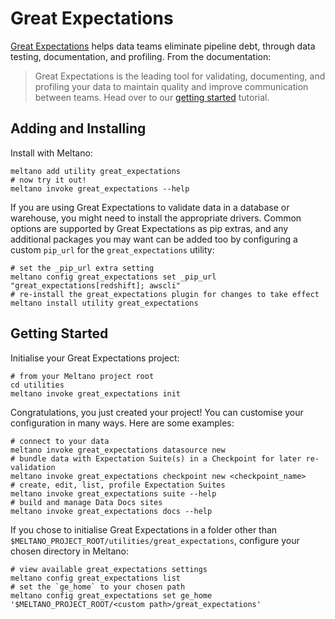 # Great Expectations

[Great Expectations](https://docs.greatexpectations.io/docs/) helps data teams eliminate pipeline debt, through data testing, documentation, and profiling. From the documentation:

> Great Expectations is the leading tool for validating, documenting, and profiling your data to maintain quality and improve communication between teams. Head over to our [getting started](https://docs.greatexpectations.io/docs/tutorials/getting_started/intro) tutorial.

## Adding and Installing

Install with Meltano:

```shell
meltano add utility great_expectations
# now try it out!
meltano invoke great_expectations --help
```

If you are using Great Expectations to validate data in a database or warehouse, you
might need to install the appropriate drivers. Common options are supported by Great Expectations
as pip extras, and any additional packages you may want can be added too by configuring
a custom `pip_url` for the `great_expectations` utility:

```shell
# set the _pip_url extra setting
meltano config great_expectations set _pip_url "great_expectations[redshift]; awscli"
# re-install the great_expectations plugin for changes to take effect
meltano install utility great_expectations
```

## Getting Started

Initialise your Great Expectations project:

```shell
# from your Meltano project root
cd utilities
meltano invoke great_expectations init
```

Congratulations, you just created your project! You can customise your configuration in many ways. Here are some examples:

```shell
# connect to your data
meltano invoke great_expectations datasource new
# bundle data with Expectation Suite(s) in a Checkpoint for later re-validation
meltano invoke great_expectations checkpoint new <checkpoint_name>
# create, edit, list, profile Expectation Suites
meltano invoke great_expectations suite --help
# build and manage Data Docs sites
meltano invoke great_expectations docs --help
```

If you chose to initialise Great Expectations in a folder other than `$MELTANO_PROJECT_ROOT/utilities/great_expectations`, configure your chosen directory in Meltano:

```shell
# view available great_expectations settings
meltano config great_expectations list
# set the `ge_home` to your chosen path
meltano config great_expectations set ge_home '$MELTANO_PROJECT_ROOT/<custom path>/great_expectations'
```